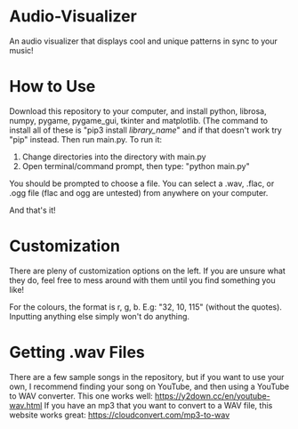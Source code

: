 # Audio-Visualizer
An audio visualizer that displays cool and unique patterns in sync to your music!

# How to Use
Download this repository to your computer, and install python, librosa, numpy, pygame, pygame_gui, tkinter and matplotlib. (The command to install all of these is "pip3 install *library_name*" and if that doesn't work try "pip" instead.
Then run main.py.
To run it:
1. Change directories into the directory with main.py
2. Open terminal/command prompt, then type: "python main.py"

You should be prompted to choose a file. You can select a .wav, .flac, or .ogg file (flac and ogg are untested) from anywhere on your computer.

And that's it!

# Customization
There are pleny of customization options on the left. If you are unsure what they do, feel free to mess around with them until you find something you like!

For the colours, the format is r, g, b. E.g: "32, 10, 115" (without the quotes). Inputting anything else simply won't do anything.

# Getting .wav Files
There are a few sample songs in the repository, but if you want to use your own, I recommend finding your song on YouTube, and then using a YouTube to WAV converter. This one works well: https://y2down.cc/en/youtube-wav.html
If you have an mp3 that you want to convert to a WAV file, this website works great: https://cloudconvert.com/mp3-to-wav
